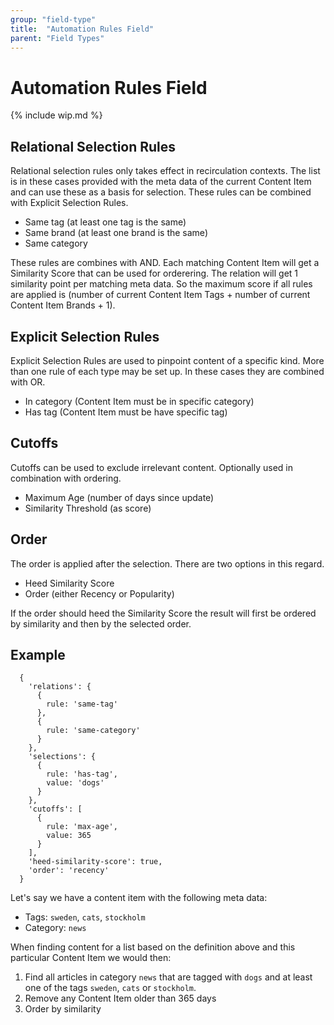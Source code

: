 ```yaml
---
group: "field-type"
title:  "Automation Rules Field"
parent: "Field Types"
---
```


# Automation Rules Field

{% include wip.md %}

## Relational Selection Rules

Relational selection rules only takes effect in recirculation contexts. The list is in these cases provided with the meta data of the current Content Item and can use these as a basis for selection. These rules can be combined with Explicit Selection Rules.

* Same tag (at least one tag is the same)
* Same brand (at least one brand is the same)
* Same category

These rules are combines with AND. Each matching Content Item will get a Similarity Score that can be used for orderering. The relation will get 1 similarity point per matching meta data. So the maximum score if all rules are applied is (number of current Content Item Tags + number of current Content Item Brands + 1). 

## Explicit Selection Rules

Explicit Selection Rules are used to pinpoint content of a specific kind. 
More than one rule of each type may be set up. In these cases they are combined with OR. 

* In category (Content Item must be in specific category)
* Has tag (Content Item must be have specific tag)

## Cutoffs

Cutoffs can be used to exclude irrelevant content. Optionally used in combination with ordering.

* Maximum Age (number of days since update)
* Similarity Threshold (as score)

## Order

The order is applied after the selection. There are two options in this regard.

* Heed Similarity Score
* Order (either Recency or Popularity)

If the order should heed the Similarity Score the result will first be ordered by similarity and then by the selected order.

## Example

```
  {
    'relations': {
      {
        rule: 'same-tag'
      },
      {
        rule: 'same-category'
      }
    },
    'selections': {
      {
        rule: 'has-tag',
        value: 'dogs'
      }
    },
    'cutoffs': [
      {
        rule: 'max-age',
        value: 365
      }
    ],
    'heed-similarity-score': true,
    'order': 'recency'
  }

```

Let's say we have a content item with the following meta data:
* Tags: `sweden`, `cats`, `stockholm`
* Category: `news`

When finding content for a list based on the definition above and this particular Content Item we would then:

1. Find all articles in category `news` that are tagged with `dogs` and at least one of the tags `sweden`, 
`cats` or `stockholm`.
2. Remove any Content Item older than 365 days
3. Order by similarity


